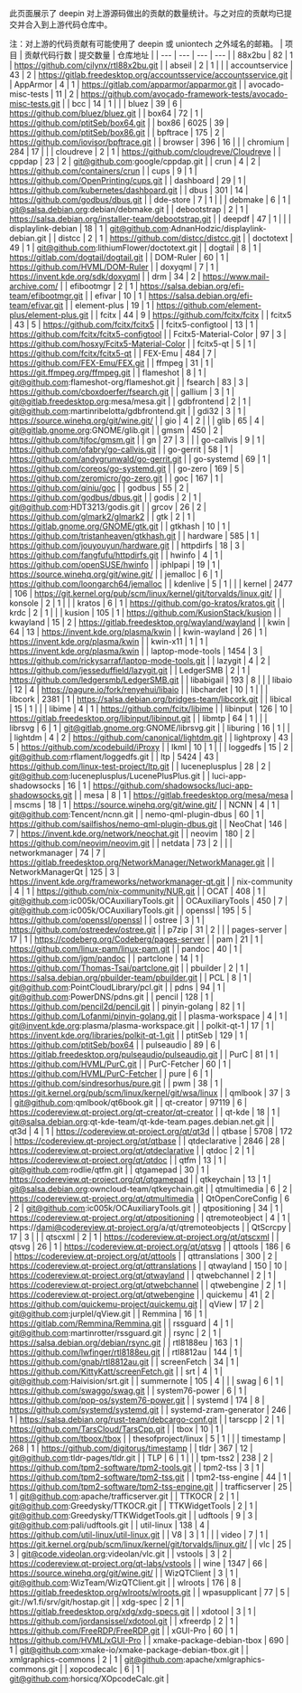 此页面展示了 deepin 对上游源码做出的贡献的数量统计。与之对应的贡献均已提交并合入到上游代码仓库中。

注：对上游的代码贡献有可能使用了 deepin 或 uniontech 之外域名的邮箱。
| 项目 | 贡献代码行数 | 提交数量 | 仓库地址 |
| --- | --- | --- | --- |
| 88x2bu | 82 | 1 | https://github.com/cilynx/rtl88x2bu.git |
| abseil | 2 | 1 |  |
| accountservice | 43 | 2 | https://gitlab.freedesktop.org/accountsservice/accountsservice.git |
| AppArmor | 4 | 1 | https://gitlab.com/apparmor/apparmor.git |
| avocado-misc-tests | 11 | 2 | https://github.com/avocado-framework-tests/avocado-misc-tests.git |
| bcc | 14 | 1 |  |
| bluez | 39 | 6 | https://github.com/bluez/bluez.git |
| box64 | 72 | 1 | https://github.com/ptitSeb/box64.git |
| box86 | 6025 | 39 | https://github.com/ptitSeb/box86.git |
| bpftrace | 175 | 2 | https://github.com/iovisor/bpftrace.git |
| browser | 396 | 16 |  |
| chromium | 284 | 17 |  |
| cloudreve | 2 | 1 | https://github.com/cloudreve/Cloudreve |
| cppdap | 23 | 2 | git@github.com:google/cppdap.git |
| crun | 4 | 2 | https://github.com/containers/crun |
| cups | 9 | 1 | https://github.com/OpenPrinting/cups.git |
| dashboard | 29 | 1 | https://github.com/kubernetes/dashboard.git |
| dbus | 301 | 14 | https://github.com/godbus/dbus.git |
| dde-store | 7 | 1 |  |
| debmake | 6 | 1 | git@salsa.debian.org:debian/debmake.git |
| debootstrap | 2 | 1 | https://salsa.debian.org/installer-team/debootstrap.git |
| deepdf | 47 | 1 |  |
| displaylink-debian | 18 | 1 | git@github.com:AdnanHodzic/displaylink-debian.git |
| distcc | 2 | 1 | https://github.com/distcc/distcc.git |
| doctotext | 49 | 1 | git@github.com:lithiumFlower/doctotext.git |
| dogtail | 8 | 1 | https://gitlab.com/dogtail/dogtail.git |
| DOM-Ruler | 60 | 1 | https://github.com/HVML/DOM-Ruler |
| doxyqml | 7 | 1 | https://invent.kde.org/sdk/doxyqml |
| drm | 34 | 2 | https://www.mail-archive.com/ |
| efibootmgr | 2 | 1 | https://salsa.debian.org/efi-team/efibootmgr.git |
| efivar | 10 | 1 | https://salsa.debian.org/efi-team/efivar.git |
| element-plus | 19 | 1 | https://github.com/element-plus/element-plus.git |
| fcitx | 44 | 9 | https://github.com/fcitx/fcitx |
| fcitx5 | 43 | 5 | https://github.com/fcitx/fcitx5 |
| fcitx5-configtool | 13 | 1 | https://github.com/fcitx/fcitx5-configtool |
| Fcitx5-Material-Color | 97 | 3 | https://github.com/hosxy/Fcitx5-Material-Color |
| fcitx5-qt | 5 | 1 | https://github.com/fcitx/fcitx5-qt |
| FEX-Emu | 484 | 7 | https://github.com/FEX-Emu/FEX.git |
| ffmpeg | 31 | 1 | https://git.ffmpeg.org/ffmpeg.git |
| flameshot | 8 | 1 | git@github.com:flameshot-org/flameshot.git |
| fsearch | 83 | 3 | https://github.com/cboxdoerfer/fsearch.git |
| gallium | 3 | 1 | git@gitlab.freedesktop.org:mesa/mesa.git |
| gdbfrontend | 2 | 1 | git@github.com:martinribelotta/gdbfrontend.git |
| gdi32 | 3 | 1 | https://source.winehq.org/git/wine.git/ |
| gio | 4 | 2 |  |
| glib | 65 | 4 | git@gitlab.gnome.org:GNOME/glib.git |
| gmsm | 450 | 2 | https://github.com/tjfoc/gmsm.git |
| gn | 27 | 3 |  |
| go-callvis | 9 | 1 | https://github.com/ofabry/go-callvis.git |
| go-gerrit | 58 | 1 | https://github.com/andygrunwald/go-gerrit.git |
| go-systemd | 69 | 1 | https://github.com/coreos/go-systemd.git |
| go-zero | 169 | 5 | https://github.com/zeromicro/go-zero.git |
| goc | 167 | 1 | https://github.com/qiniu/goc |
| godbus | 55 | 2 | https://github.com/godbus/dbus.git |
| godis | 2 | 1 | git@github.com:HDT3213/godis.git |
| grcov | 26 | 2 | https://github.com/glmark2/glmark2 |
| gtk | 2 | 1 | https://gitlab.gnome.org/GNOME/gtk.git |
| gtkhash | 10 | 1 | https://github.com/tristanheaven/gtkhash.git |
| hardware | 585 | 1 | https://github.com/jouyouyun/hardware.git |
| httpdirfs | 18 | 3 | https://github.com/fangfufu/httpdirfs.git |
| hwinfo | 4 | 1 | https://github.com/openSUSE/hwinfo |
| iphlpapi | 19 | 1 | https://source.winehq.org/git/wine.git/ |
| jemalloc | 6 | 1 | https://github.com/loongarch64/jemalloc |
| kdenlive | 5 | 1 |  |
| kernel | 2477 | 106 | https://git.kernel.org/pub/scm/linux/kernel/git/torvalds/linux.git/ |
| konsole | 2 | 1 |  |
| kratos | 6 | 1 | https://github.com/go-kratos/kratos.git |
| krdc | 2 | 1 |  |
| kusion | 105 | 1 | https://github.com/KusionStack/kusion |
| kwayland | 15 | 2 | https://gitlab.freedesktop.org/wayland/wayland |
| kwin | 64 | 13 | https://invent.kde.org/plasma/kwin |
| kwin-wayland | 26 | 1 | https://invent.kde.org/plasma/kwin |
| kwin-x11 | 1 | 1 | https://invent.kde.org/plasma/kwin |
| laptop-mode-tools | 1454 | 3 | https://github.com/rickysarraf/laptop-mode-tools.git |
| lazygit | 4 | 2 | https://github.com/jesseduffield/lazygit.git |
| LedgerSMB | 2 | 1 | https://github.com/ledgersmb/LedgerSMB.git |
| libabigail | 193 | 8 |  |
| libaio | 12 | 4 | https://pagure.io/fork/renyehui/libaio |
| libchardet | 10 | 1 |  |
| libcork | 2381 | 1 | https://salsa.debian.org/bridges-team/libcork.git |
| libical | 15 | 1 |  |
| libime | 4 | 1 | https://github.com/fcitx/libime |
| libinput | 126 | 10 | https://gitlab.freedesktop.org/libinput/libinput.git |
| libmtp | 64 | 1 |  |
| librsvg | 6 | 1 | git@gitlab.gnome.org:GNOME/librsvg.git |
| liburing | 16 | 1 |  |
| lightdm | 4 | 2 | https://github.com/canonical/lightdm.git |
| lightproxy | 43 | 5 | https://github.com/xcodebuild/iProxy |
| lkml | 10 | 1 |  |
| loggedfs | 15 | 2 | git@github.com:rflament/loggedfs.git |
| ltp | 5424 | 43 | https://github.com/linux-test-project/ltp.git |
| luceneplusplus | 28 | 2 | git@github.com:luceneplusplus/LucenePlusPlus.git |
| luci-app-shadowsocks | 16 | 1 | https://github.com/shadowsocks/luci-app-shadowsocks.git |
| mesa | 8 | 1 | https://gitlab.freedesktop.org/mesa/mesa |
| mscms | 18 | 1 | https://source.winehq.org/git/wine.git/ |
| NCNN | 4 | 1 | git@github.com:Tencent/ncnn.git |
| nemo-qml-plugin-dbus | 60 | 1 | https://github.com/sailfishos/nemo-qml-plugin-dbus.git |
| NeoChat | 146 | 7 | https://invent.kde.org/network/neochat.git |
| neovim | 180 | 2 | https://github.com/neovim/neovim.git |
| netdata | 73 | 2 |  |
| networkmanager | 74 | 7 | https://gitlab.freedesktop.org/NetworkManager/NetworkManager.git |
| NetworkManagerQt | 125 | 3 | https://invent.kde.org/frameworks/networkmanager-qt.git |
| nix-community | 4 | 1 | https://github.com/nix-community/NUR.git |
| OCAT | 408 | 1 | git@github.com:ic005k/OCAuxiliaryTools.git |
| OCAuxiliaryTools | 450 | 7 | git@github.com:ic005k/OCAuxiliaryTools.git |
| openssl | 195 | 5 | https://github.com/openssl/openssl |
| ostree | 3 | 1 | https://github.com/ostreedev/ostree.git |
| p7zip | 31 | 2 |  |
| pages-server | 17 | 1 | https://codeberg.org/Codeberg/pages-server |
| pam | 21 | 1 | https://github.com/linux-pam/linux-pam.git |
| pandoc | 40 | 1 | https://github.com/jgm/pandoc |
| partclone | 14 | 1 | https://github.com/Thomas-Tsai/partclone.git |
| pbuilder | 2 | 1 | https://salsa.debian.org/pbuilder-team/pbuilder.git |
| PCL | 8 | 1 | git@github.com:PointCloudLibrary/pcl.git |
| pdns | 94 | 1 | git@github.com:PowerDNS/pdns.git |
| pencil | 128 | 1 | https://github.com/pencil2d/pencil.git |
| pinyin-golang | 82 | 1 | https://github.com/Lofanmi/pinyin-golang.git |
| plasma-workspace | 4 | 1 | git@invent.kde.org:plasma/plasma-workspace.git |
| polkit-qt-1 | 17 | 1 | https://invent.kde.org/libraries/polkit-qt-1.git |
| ptitSeb | 129 | 1 | https://github.com/ptitSeb/box64 |
| pulseaudio | 89 | 6 | https://gitlab.freedesktop.org/pulseaudio/pulseaudio.git |
| PurC | 81 | 1 | https://github.com/HVML/PurC.git |
| PurC-Fetcher | 60 | 1 | https://github.com/HVML/PurC-Fetcher |
| pure | 6 | 1 | https://github.com/sindresorhus/pure.git |
| pwm | 38 | 1 | https://git.kernel.org/pub/scm/linux/kernel/git/wsa/linux |
| qmlbook | 37 | 3 | git@github.com:qmlbook/qt6book.git |
| qt-creator | 97119 | 6 | https://codereview.qt-project.org/qt-creator/qt-creator |
| qt-kde | 18 | 1 | git@salsa.debian.org:qt-kde-team/qt-kde-team.pages.debian.net.git |
| qt3d | 4 | 1 | https://codereview.qt-project.org/qt/qt3d |
| qtbase | 5708 | 172 | https://codereview.qt-project.org/qt/qtbase |
| qtdeclarative | 2846 | 28 | https://codereview.qt-project.org/qt/qtdeclarative |
| qtdoc | 2 | 1 | https://codereview.qt-project.org/qt/qtdoc |
| qtfm | 13 | 1 | git@github.com:rodlie/qtfm.git |
| qtgamepad | 30 | 1 | https://codereview.qt-project.org/qt/qtgamepad |
| qtkeychain | 13 | 1 | git@salsa.debian.org:owncloud-team/qtkeychain.git |
| qtmultimedia | 6 | 2 | https://codereview.qt-project.org/qt/qtmultimedia |
| QtOpenCoreConfig | 6 | 2 | git@github.com:ic005k/OCAuxiliaryTools.git |
| qtpositioning | 34 | 1 | https://codereview.qt-project.org/qt/qtpositioning |
| qtremoteobject | 4 | 1 | https://dami@codereview.qt-project.org/a/qt/qtremoteobjects |
| QtScrcpy | 17 | 3 |  |
| qtscxml | 2 | 1 | https://codereview.qt-project.org/qt/qtscxml |
| qtsvg | 26 | 1 | https://codereview.qt-project.org/qt/qtsvg |
| qttools | 186 | 6 | https://codereview.qt-project.org/qt/qttools |
| qttranslations | 300 | 2 | https://codereview.qt-project.org/qt/qttranslations |
| qtwayland | 150 | 10 | https://codereview.qt-project.org/qt/qtwayland |
| qtwebchannel | 2 | 1 | https://codereview.qt-project.org/qt/qtwebchannel |
| qtwebengine | 2 | 1 | https://codereview.qt-project.org/qt/qtwebengine |
| quickemu | 41 | 2 | https://github.com/quickemu-project/quickemu.git |
| qView | 17 | 2 | git@github.com:jurplel/qView.git |
| Remmina | 16 | 1 | https://gitlab.com/Remmina/Remmina.git |
| rssguard | 4 | 1 | git@github.com:martinrotter/rssguard.git |
| rsync | 2 | 1 | https://salsa.debian.org/debian/rsync.git |
| rtl8188eu | 163 | 1 | https://github.com/lwfinger/rtl8188eu.git |
| rtl8812au | 144 | 1 | https://github.com/gnab/rtl8812au.git |
| screenFetch | 34 | 1 | https://github.com/KittyKatt/screenFetch.git |
| srt | 4 | 1 | git@github.com:Haivision/srt.git |
| summernote | 105 | 4 |  |
| swag | 6 | 1 | https://github.com/swaggo/swag.git |
| system76-power | 6 | 1 | https://github.com/pop-os/system76-power.git |
| systemd | 174 | 8 | https://github.com/systemd/systemd.git |
| systemd-zram-generator | 246 | 1 | https://salsa.debian.org/rust-team/debcargo-conf.git |
| tarscpp | 2 | 1 | https://github.com/TarsCloud/TarsCpp.git |
| tbox | 10 | 1 | https://github.com/tboox/tbox |
| thesofproject/linux | 5 | 1 |  |
| timestamp | 268 | 1 | https://github.com/digitorus/timestamp |
| tldr | 367 | 12 | git@github.com:tldr-pages/tldr.git |
| TLP | 6 | 1 |  |
| tpm-tss2 | 238 | 2 | https://github.com/tpm2-software/tpm2-tools.git |
| tpm2-tss | 3 | 1 | https://github.com/tpm2-software/tpm2-tss.git |
| tpm2-tss-engine | 44 | 1 | https://github.com/tpm2-software/tpm2-tss-engine.git |
| trafficserver | 25 | 1 | git@github.com:apache/trafficserver.git |
| TTKOCR | 2 | 1 | git@github.com:Greedysky/TTKOCR.git |
| TTKWidgetTools | 2 | 1 | git@github.com:Greedysky/TTKWidgetTools.git |
| udftools | 9 | 3 | git@github.com:pali/udftools.git |
| util-linux | 138 | 4 | https://github.com/util-linux/util-linux.git |
| V8 | 3 | 1 |  |
| video | 7 | 1 | https://git.kernel.org/pub/scm/linux/kernel/git/torvalds/linux.git/ |
| vlc | 25 | 3 | git@code.videolan.org:videolan/vlc.git |
| vstools | 3 | 2 | https://codereview.qt-project.org/qt-labs/vstools |
| wine | 1347 | 66 | https://source.winehq.org/git/wine.git/ |
| WizQTClient | 3 | 1 | git@github.com:WizTeam/WizQTClient.git |
| wlroots | 176 | 8 | https://gitlab.freedesktop.org/wlroots/wlroots.git |
| wpasupplicant | 77 | 5 | git://w1.fi/srv/git/hostap.git |
| xdg-spec | 2 | 1 | https://gitlab.freedesktop.org/xdg/xdg-specs.git |
| xdotool | 3 | 1 | https://github.com/jordansissel/xdotool.git |
| xfreerdp | 2 | 1 | https://github.com/FreeRDP/FreeRDP.git |
| xGUI-Pro | 60 | 1 | https://github.com/HVML/xGUI-Pro |
| xmake-package-debian-tbox | 690 | 1 | git@github.com:xmake-io/xmake-package-debian-tbox.git |
| xmlgraphics-commons | 2 | 1 | git@github.com:apache/xmlgraphics-commons.git |
| xopcodecalc | 6 | 1 | git@github.com:horsicq/XOpcodeCalc.git |
